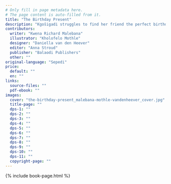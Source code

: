 ```yaml
---
# Only fill in page metadata here.
# The page content is auto-filled from it.
title: "The Birthday Present"
description: "Kgošigadi struggles to find her friend the perfect birthday present, until she sees something sparkle in the sun."
contributors:
  writer: "Kwena Richard Malebana"
  illustrator: "Kholofelo Mothle"
  designer: "Daniella van den Heever"
  editor: "Anna Stroud"
  publisher: "Balaodi Publishers"
  other: ""
original-language: "Sepedi"
price:
  default: ""
  en: ""
links:
  source-files: ""
  pdf-ebook: ""
images:
  cover: "the-birthday-present_malebana-mothle-vandenheever_cover.jpg"
  title-page: ""
  dps-1: ""
  dps-2: ""
  dps-3: ""
  dps-4: ""
  dps-5: ""
  dps-6: ""
  dps-7: ""
  dps-8: ""
  dps-9: ""
  dps-10: ""
  dps-11: ""
  copyright-page: ""
---
```


{% include book-page.html %}
 

